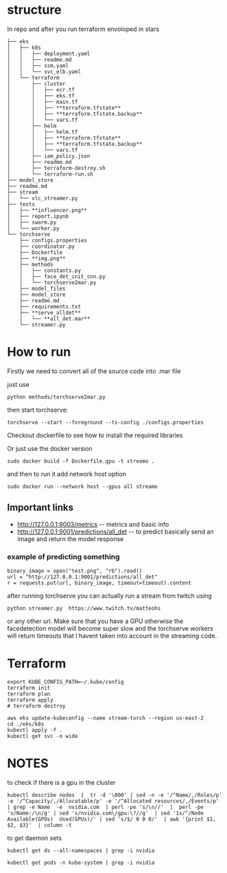 # structure
In repo and after you run terraform envoloped in stars
```
├── eks
│   ├── k8s
│   │   ├── deployment.yaml
│   │   ├── readme.md
│   │   ├── ssm.yaml
│   │   └── svc_elb.yaml
│   └── terraform
│       ├── cluster
│       │   ├── ecr.tf
│       │   ├── eks.tf
│       │   ├── main.tf
│       │   ├── **terraform.tfstate**
│       │   ├── **terraform.tfstate.backup**
│       │   └── vars.tf
│       ├── helm
│       │   ├── helm.tf
│       │   ├── **terraform.tfstate**
│       │   ├── **terraform.tfstate.backup**
│       │   └── vars.tf
│       ├── iam_policy.json
│       ├── readme.md
│       ├── terraform-destroy.sh
│       └── terraform-run.sh
├── model_store
├── readme.md
├── stream
│   └── vlc_streamer.py
├── tests
│   ├── **influencer.png**
│   ├── report.ipynb
│   ├── swarm.py
│   └── worker.py
└── torchserve
    ├── configs.properties
    ├── coordinator.py
    ├── Dockerfile
    ├── **img.png**
    ├── methods
    │   ├── constants.py
    │   ├── face_det_init_cnn.py
    │   └── torchserve2mar.py
    ├── model_files
    ├── model_store
    ├── readme.md
    ├── requirements.txt
    ├── **serve_alldet**
    │   └── **all_det.mar**
    └── streamer.py

```
# How to run

Firstly we need to convert all of the source code into .mar file

just use 
```
python methods/torchserve2mar.py
```

then start torchserve:
```
torchserve --start --foreground --ts-config ./configs.properties
```

Checkout dockerfile to see how to install the required libraries 

Or just use the docker version

```
sudo docker build -f Dockerfile.gpu -t streamo .
```

and then to run it add network host option

```
sudo docker run --network host --gpus all streamo 
```


## Important links

- http://127.0.0.1:9003/metrics -- metrics and basic info
- http://127.0.0.1:9001/predictions/all_det -- to predict basically send an image and return the model response


### example of predicting something 

```
binary_image = open("test.png", "rb").read()
url = "http://127.0.0.1:9001/predictions/all_det"
r = requests.put(url, binary_image, timeout=timeout).content

```

after running torchserve you can actually run a stream from twitch using 

```
python streamer.py  https://www.twitch.tv/matteohs
```

or any other url. Make sure that you have a GPU otherwise the facedetection model will become super slow and the torchserve workers will return timeouts that I havent taken into account in the streaming code.


# Terraform


```
export KUBE_CONFIG_PATH=~/.kube/config
terraform init
terraform plan
terraform apply
# terraform destroy
```

```
aws eks update-kubeconfig --name stream-torch --region us-east-2
cd ./eks/k8s
kubectl apply -f .
kubectl get svc -o wide
```

# NOTES

to check if there is a gpu in the cluster

```
kubectl describe nodes  |  tr -d '\000' | sed -n -e '/^Name/,/Roles/p' -e '/^Capacity/,/Allocatable/p' -e '/^Allocated resources/,/Events/p'  | grep -e Name  -e  nvidia.com  | perl -pe 's/\n//'  |  perl -pe 's/Name:/\n/g' | sed 's/nvidia.com\/gpu:\?//g'  | sed '1s/^/Node Available(GPUs)  Used(GPUs)/' | sed 's/$/ 0 0 0/'  | awk '{print $1, $2, $3}'  | column -t

```


to get daemon sets

```
kubectl get ds --all-namespaces | grep -i nvidia
```

```
kubectl get pods -n kube-system | grep -i nvidia
```